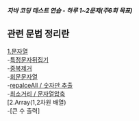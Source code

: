 ##### 자바 코딩 테스트 연습 - 하루 1~2문제(주6회 목표)
## 관련 문법 정리란
[1.문자열](https://hee-story6.tistory.com/122)  
 -[특정문자뒤집기](https://hee-story6.tistory.com/130)  
 -[중복제거](https://hee-story6.tistory.com/131)  
 -[회문문자열](https://hee-story6.tistory.com/132)  
 -[repalceAll / 숫자만 추출](https://hee-story6.tistory.com/135)  
 -[최소거리 / 문자열압축](https://hee-story6.tistory.com/136)  
[2.Array(1,2차원 배열)  
 -[큰 수 출력]
